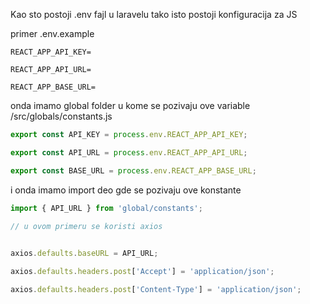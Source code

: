 Kao sto postoji .env fajl u laravelu tako isto postoji konfiguracija za JS


primer .env.example
```.env
REACT_APP_API_KEY=

REACT_APP_API_URL=

REACT_APP_BASE_URL=
```

onda imamo global folder u kome se pozivaju ove variable
/src/globals/constants.js

```javascript
export const API_KEY = process.env.REACT_APP_API_KEY;

export const API_URL = process.env.REACT_APP_API_URL;

export const BASE_URL = process.env.REACT_APP_BASE_URL;
```

i onda imamo import deo gde se pozivaju ove konstante

```javascript
import { API_URL } from 'global/constants';

// u ovom primeru se koristi axios
  

axios.defaults.baseURL = API_URL;

axios.defaults.headers.post['Accept'] = 'application/json';

axios.defaults.headers.post['Content-Type'] = 'application/json';
```